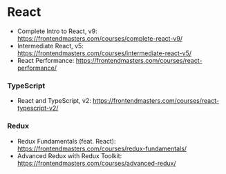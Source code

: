 # React
* Complete Intro to React, v9: https://frontendmasters.com/courses/complete-react-v9/
* Intermediate React, v5: https://frontendmasters.com/courses/intermediate-react-v5/
* React Performance: https://frontendmasters.com/courses/react-performance/

### TypeScript
* React and TypeScript, v2: https://frontendmasters.com/courses/react-typescript-v2/

### Redux
* Redux Fundamentals (feat. React): https://frontendmasters.com/courses/redux-fundamentals/
* Advanced Redux with Redux Toolkit: https://frontendmasters.com/courses/advanced-redux/

